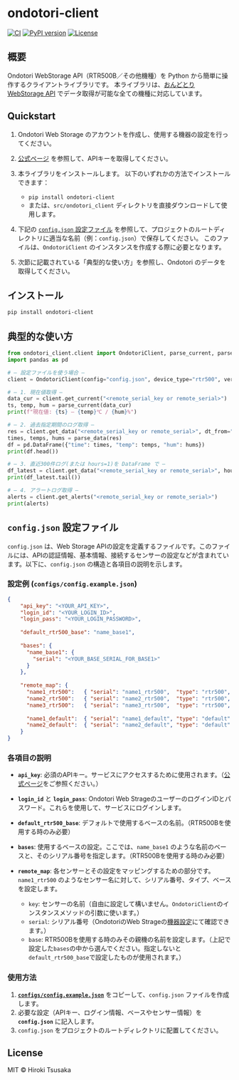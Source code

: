 # ondotori-client

[![CI](https://github.com/1160-hrk/ondotori-client/actions/workflows/ci.yml/badge.svg)](https://github.com/1160-hrk/ondotori-client/actions)
[![PyPI version](https://img.shields.io/pypi/v/ondotori-client.svg)](https://pypi.org/project/ondotori-client/)
[![License](https://img.shields.io/github/license/1160-hrk/ondotori-client.svg)](https://github.com/1160-hrk/ondotori-client/blob/main/LICENSE)

## 概要

Ondotori WebStorage API（RTR500B／その他機種）を Python から簡単に操作するクライアントライブラリです。
本ライブラリは、[おんどとり WebStorage API](https://ondotori.webstorage.jp/docs/api/index.html) でデータ取得が可能な全ての機種に対応しています。

## Quickstart

1. Ondotori Web Storage のアカウントを作成し、使用する機器の設定を行ってください。

2. [公式ページ](https://ondotori.webstorage.jp/docs/api/authentication/auth_apikey.html) を参照して、APIキーを取得してください。

3. 本ライブラリをインストールします。
   以下のいずれかの方法でインストールできます：

   * `pip install ondotori-client`
   * または、`src/ondotori_client` ディレクトリを直接ダウンロードして使用します。

4. 下記の [`config.json` 設定ファイル](https://github.com/1160-hrk/ondotori-client?tab=readme-ov-file#configjson-%E8%A8%AD%E5%AE%9A%E3%83%95%E3%82%A1%E3%82%A4%E3%83%AB) を参照して、プロジェクトのルートディレクトリに適当な名前（例：`config.json`）で保存してください。
   このファイルは、`OndotoriClient` のインスタンスを作成する際に必要となります。

5. 次節に記載されている「典型的な使い方」を参照し、Ondotori のデータを取得してください。

## インストール

```bash
pip install ondotori-client
````

## 典型的な使い方

```python
from ondotori_client.client import OndotoriClient, parse_current, parse_data
import pandas as pd

# — 設定ファイルを使う場合 —
client = OndotoriClient(config="config.json", device_type="rtr500", verbose=True)

# — 1. 現在値取得 —
data_cur = client.get_current("<remote_serial_key or remote_serial>")
ts, temp, hum = parse_current(data_cur)
print(f"現在値: {ts} — {temp}℃ / {hum}%")

# — 2. 過去指定期間のログ取得 —
res = client.get_data("<remote_serial_key or remote_serial>", dt_from="2025-05-01T00:00:00", dt_to="2025-05-02T00:00:00")
times, temps, hums = parse_data(res)
df = pd.DataFrame({"time": times, "temp": temps, "hum": hums})
print(df.head())

# — 3. 直近300件ログ(または hours=1)を DataFrame で —
df_latest = client.get_data("<remote_serial_key or remote_serial>", hours=1, as_df=True)
print(df_latest.tail())

# — 4. アラートログ取得 —
alerts = client.get_alerts("<remote_serial_key or remote_serial>")
print(alerts)

```

## `config.json` 設定ファイル

`config.json` は、Web Storage APIの設定を定義するファイルです。このファイルには、APIの認証情報、基本情報、接続するセンサーの設定などが含まれています。以下に、`config.json` の構造と各項目の説明を示します。

### 設定例 (`configs/config.example.json`)

```json
{
    "api_key": "<YOUR_API_KEY>",
    "login_id": "<YOUR_LOGIN_ID>",
    "login_pass": "<YOUR_LOGIN_PASSWORD>",
  
    "default_rtr500_base": "name_base1",
  
    "bases": {
      "name_base1": {
        "serial": "<YOUR_BASE_SERIAL_FOR_BASE1>"
      }
    },
  
    "remote_map": {
      "name1_rtr500":   { "serial": "name1_rtr500",  "type": "rtr500",  "base": "BASE1" },
      "name2_rtr500":   { "serial": "name2_rtr500",  "type": "rtr500",  "base": "BASE1" },
      "name3_rtr500":   { "serial": "name3_rtr500",  "type": "rtr500",  "base": "BASE1" },
  
      "name1_default":  { "serial": "name1_default", "type": "default" },
      "name2_default":  { "serial": "name2_default", "type": "default" }
    }
}
```

### 各項目の説明

* **`api_key`**: 必須のAPIキー。サービスにアクセスするために使用されます。（[公式ページ](https://ondotori.webstorage.jp/docs/api/authentication/auth_apikey.html)をご参照ください。）

* **`login_id`** と **`login_pass`**: Ondotori Web StrageのユーザーのログインIDとパスワード。これらを使用して、サービスにログインします。

* **`default_rtr500_base`**: デフォルトで使用するベースの名前。（RTR500Bを使用する時のみ必要）

* **`bases`**: 使用するベースの設定。ここでは、`name_base1` のような名前のベースと、そのシリアル番号を指定します。（RTR500Bを使用する時のみ必要）

* **`remote_map`**: 各センサーとその設定をマッピングするための部分です。`name1_rtr500` のようなセンサー名に対して、シリアル番号、タイプ、ベースを設定します。
  * ```key```: センサーの名前（自由に設定して構いません。```OndotoriClient```のインスタンスメソッドの引数に使います。）
  * ```serial```: シリアル番号（OndotoriのWeb Strageの[機器設定](https://ondotori.webstorage.jp/device/)にて確認できます。）
  * ```base```: RTR500Bを使用する時のみその親機の名前を設定します。（上記で設定した```bases```の中から選んでください。指定しないと```default_rtr500_base```で設定したものが使用されます。）

### 使用方法

1. [**`configs/config.example.json`**](configs/config.example.json) をコピーして、`config.json` ファイルを作成します。
2. 必要な設定（APIキー、ログイン情報、ベースやセンサー情報）を **`config.json`** に記入します。
3. `config.json` をプロジェクトのルートディレクトリに配置してください。

## License

MIT © Hiroki Tsusaka
